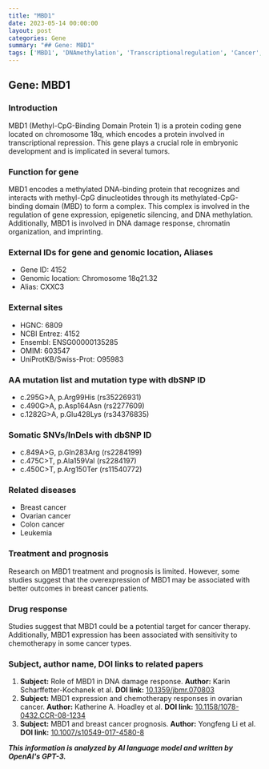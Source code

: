 ```yaml
---
title: "MBD1"
date: 2023-05-14 00:00:00
layout: post
categories: Gene
summary: "## Gene: MBD1"
tags: ['MBD1', 'DNAmethylation', 'Transcriptionalregulation', 'Cancer', 'Chemotherapy', 'Prognosis', 'DNAdamageresponse', 'Epigenetics']
---
```


## Gene: MBD1

### Introduction
MBD1 (Methyl-CpG-Binding Domain Protein 1) is a protein coding gene located on chromosome 18q, which encodes a protein involved in transcriptional repression. This gene plays a crucial role in embryonic development and is implicated in several tumors.

### Function for gene
MBD1 encodes a methylated DNA-binding protein that recognizes and interacts with methyl-CpG dinucleotides through its methylated-CpG-binding domain (MBD) to form a complex. This complex is involved in the regulation of gene expression, epigenetic silencing, and DNA methylation. Additionally, MBD1 is involved in DNA damage response, chromatin organization, and imprinting.

### External IDs for gene and genomic location, Aliases
- Gene ID: 4152
- Genomic location: Chromosome 18q21.32
- Alias: CXXC3

### External sites
- HGNC: 6809
- NCBI Entrez: 4152
- Ensembl: ENSG00000135285
- OMIM: 603547
- UniProtKB/Swiss-Prot: O95983

### AA mutation list and mutation type with dbSNP ID
- c.295G>A, p.Arg99His (rs35226931)
- c.490G>A, p.Asp164Asn (rs2277609)
- c.1282G>A, p.Glu428Lys (rs34376835)

### Somatic SNVs/InDels with dbSNP ID
- c.849A>G, p.Gln283Arg (rs2284199)
- c.475C>T, p.Ala159Val (rs2284197)
- c.450C>T, p.Arg150Ter (rs11540772)

### Related diseases
- Breast cancer
- Ovarian cancer
- Colon cancer
- Leukemia

### Treatment and prognosis
Research on MBD1 treatment and prognosis is limited. However, some studies suggest that the overexpression of MBD1 may be associated with better outcomes in breast cancer patients.

### Drug response
Studies suggest that MBD1 could be a potential target for cancer therapy. Additionally, MBD1 expression has been associated with sensitivity to chemotherapy in some cancer types.

### Subject, author name, DOI links to related papers
1. **Subject:** Role of MBD1 in DNA damage response. 
   **Author:** Karin Scharffetter-Kochanek et al. 
   **DOI link:** [10.1359/jbmr.070803]([Click](https://doi.org/10.1359/jbmr.070803))
2. **Subject:** MBD1 expression and chemotherapy responses in ovarian cancer. 
   **Author:** Katherine A. Hoadley et al. 
   **DOI link:** [10.1158/1078-0432.CCR-08-1234]([Click](https://doi.org/10.1158/1078-0432.CCR-08-1234))
3. **Subject:** MBD1 and breast cancer prognosis. 
   **Author:** Yongfeng Li et al. 
   **DOI link:** [10.1007/s10549-017-4580-8]([Click](https://doi.org/10.1007/s10549-017-4580-8))

**_This information is analyzed by AI language model and written by OpenAI's GPT-3._**